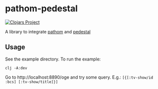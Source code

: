 # pathom-pedestal

[![Clojars Project](https://img.shields.io/clojars/v/pathom-pedestal.svg)](https://clojars.org/pathom-pedestal)

A library to integrate [pathom](https://github.com/wilkerlucio/pathom) and
[pedestal](http://pedestal.io/)

## Usage

See the example directory. To run the example:

```
clj -A:dev
```

Go to http://localhost:8890/oge and try some query. E.g.:
`[{[:tv-show/id :bcs] [:tv-show/title]}]`
